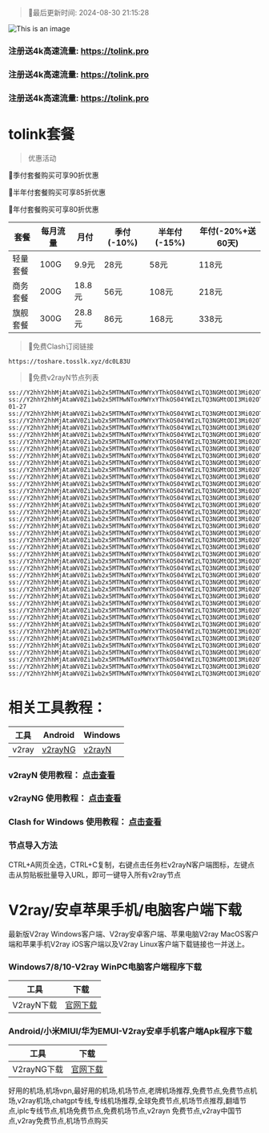 >🚀最后更新时间: 2024-08-30 21:15:28

![This is an image](https://raw.githubusercontent.com/tolinkshare2/tolinkshare2.github.io/main/1893358159.jpg)

### 注册送4k高速流量: https://tolink.pro
### 注册送4k高速流量: https://tolink.pro
### 注册送4k高速流量: https://tolink.pro

# tolink套餐
>优惠活动

🚀季付套餐购买可享90折优惠

🚀半年付套餐购买可享85折优惠

🚀年付套餐购买可享80折优惠

| 套餐 | 每月流量 | 月付 | 季付(-10%) | 半年付(-15%) | 年付(-20%+送60天) |
| ------------- | ------------- | ------------- | ------------- | ------------- | ------------- |
| 轻量套餐 | 100G | 9.9元 | 28元 | 58元 |  118元 |
| 商务套餐 | 200G | 18.8元 | 56元 | 108元 |  218元 |
| 旗舰套餐 | 300G | 28.8元 | 86元 | 168元 |  338元 |
      

>🚀免费Clash订阅链接

```
https://toshare.tosslk.xyz/dc0L83U
```


>🚀免费v2rayN节点列表

```
ss://Y2hhY2hhMjAtaWV0Zi1wb2x5MTMwNToxMWYxYThkOS04YWIzLTQ3NGMtODI3Mi02OTk1ZmYyMzE4ZGM@free.6vczxw.xyz:41141#%E5%89%A9%E4%BD%99%E6%B5%81%E9%87%8F%EF%BC%9A10%20GB
ss://Y2hhY2hhMjAtaWV0Zi1wb2x5MTMwNToxMWYxYThkOS04YWIzLTQ3NGMtODI3Mi02OTk1ZmYyMzE4ZGM@free.6vczxw.xyz:41141#%E5%A5%97%E9%A4%90%E5%88%B0%E6%9C%9F%EF%BC%9A2034-01-27
ss://Y2hhY2hhMjAtaWV0Zi1wb2x5MTMwNToxMWYxYThkOS04YWIzLTQ3NGMtODI3Mi02OTk1ZmYyMzE4ZGM@free.6vczxw.xyz:41141#%E2%98%85%E6%97%A0%E6%B3%95%E4%BD%BF%E7%94%A8%E8%AF%B7%E6%9D%A5%E5%AE%98%E7%BD%91%E6%9B%B4%E6%96%B0%E8%AE%A2%E9%98%85
ss://Y2hhY2hhMjAtaWV0Zi1wb2x5MTMwNToxMWYxYThkOS04YWIzLTQ3NGMtODI3Mi02OTk1ZmYyMzE4ZGM@free.6vczxw.xyz:41141#%E2%98%85%E4%BD%BF%E7%94%A8%E5%89%8D%E9%9C%80%E8%A6%81%E5%8D%B8%E8%BD%BD%E5%8F%8D%E8%AF%88APP
ss://Y2hhY2hhMjAtaWV0Zi1wb2x5MTMwNToxMWYxYThkOS04YWIzLTQ3NGMtODI3Mi02OTk1ZmYyMzE4ZGM@free.6vczxw.xyz:41141#%E2%98%85%E6%B0%B8%E4%B9%85%E5%9F%9F%E5%90%8D%E5%8F%91%E5%B8%83%E9%A1%B5%20a.topubr.xyz
ss://Y2hhY2hhMjAtaWV0Zi1wb2x5MTMwNToxMWYxYThkOS04YWIzLTQ3NGMtODI3Mi02OTk1ZmYyMzE4ZGM@free.6vczxw.xyz:41141#%E2%98%85%E6%9C%80%E6%96%B0%E5%AE%98%E7%BD%91%E5%9C%B0%E5%9D%80%3A%20a.tolinkss.pro
ss://Y2hhY2hhMjAtaWV0Zi1wb2x5MTMwNToxMWYxYThkOS04YWIzLTQ3NGMtODI3Mi02OTk1ZmYyMzE4ZGM@free.6vczxw.xyz:41141#%F0%9F%87%AD%F0%9F%87%B0%E9%A6%99%E6%B8%AF01%20%7C%201x%20HK
ss://Y2hhY2hhMjAtaWV0Zi1wb2x5MTMwNToxMWYxYThkOS04YWIzLTQ3NGMtODI3Mi02OTk1ZmYyMzE4ZGM@free.6vczxw.xyz:41143#%F0%9F%87%AD%F0%9F%87%B0%E9%A6%99%E6%B8%AF02%20%7C%201x%20HK
ss://Y2hhY2hhMjAtaWV0Zi1wb2x5MTMwNToxMWYxYThkOS04YWIzLTQ3NGMtODI3Mi02OTk1ZmYyMzE4ZGM@free.6vczxw.xyz:41145#%F0%9F%87%AD%F0%9F%87%B0%E9%A6%99%E6%B8%AF03%20%7C%20%E5%AE%B6%E5%AE%BD%20%7C%201x%20HK
ss://Y2hhY2hhMjAtaWV0Zi1wb2x5MTMwNToxMWYxYThkOS04YWIzLTQ3NGMtODI3Mi02OTk1ZmYyMzE4ZGM@free.6vczxw.xyz:41241#%F0%9F%87%B9%F0%9F%87%BC%E5%8F%B0%E6%B9%BE01%20%7C%201x%20TW
ss://Y2hhY2hhMjAtaWV0Zi1wb2x5MTMwNToxMWYxYThkOS04YWIzLTQ3NGMtODI3Mi02OTk1ZmYyMzE4ZGM@free.6vczxw.xyz:41243#%F0%9F%87%B9%F0%9F%87%BC%E5%8F%B0%E6%B9%BE02%20%7C%201x%20TW
ss://Y2hhY2hhMjAtaWV0Zi1wb2x5MTMwNToxMWYxYThkOS04YWIzLTQ3NGMtODI3Mi02OTk1ZmYyMzE4ZGM@free.6vczxw.xyz:41245#%F0%9F%87%B9%F0%9F%87%BC%E5%8F%B0%E6%B9%BE03%20%7C%201x%20TW
ss://Y2hhY2hhMjAtaWV0Zi1wb2x5MTMwNToxMWYxYThkOS04YWIzLTQ3NGMtODI3Mi02OTk1ZmYyMzE4ZGM@free.6vczxw.xyz:41111#%F0%9F%87%AF%F0%9F%87%B5%E6%97%A5%E6%9C%AC01%20%7C%201x%20JP
ss://Y2hhY2hhMjAtaWV0Zi1wb2x5MTMwNToxMWYxYThkOS04YWIzLTQ3NGMtODI3Mi02OTk1ZmYyMzE4ZGM@free.6vczxw.xyz:41113#%F0%9F%87%AF%F0%9F%87%B5%E6%97%A5%E6%9C%AC02%20%7C%201x%20JP
ss://Y2hhY2hhMjAtaWV0Zi1wb2x5MTMwNToxMWYxYThkOS04YWIzLTQ3NGMtODI3Mi02OTk1ZmYyMzE4ZGM@free.6vczxw.xyz:41115#%F0%9F%87%AF%F0%9F%87%B5%E6%97%A5%E6%9C%AC03%20%7C%201x%20JP
ss://Y2hhY2hhMjAtaWV0Zi1wb2x5MTMwNToxMWYxYThkOS04YWIzLTQ3NGMtODI3Mi02OTk1ZmYyMzE4ZGM@free.6vczxw.xyz:41171#%F0%9F%87%B8%F0%9F%87%AC%E6%96%B0%E5%8A%A0%E5%9D%A101%20%7C%201x%20SG
ss://Y2hhY2hhMjAtaWV0Zi1wb2x5MTMwNToxMWYxYThkOS04YWIzLTQ3NGMtODI3Mi02OTk1ZmYyMzE4ZGM@free.6vczxw.xyz:41173#%F0%9F%87%B8%F0%9F%87%AC%E6%96%B0%E5%8A%A0%E5%9D%A102%20%7C%201x%20SG
ss://Y2hhY2hhMjAtaWV0Zi1wb2x5MTMwNToxMWYxYThkOS04YWIzLTQ3NGMtODI3Mi02OTk1ZmYyMzE4ZGM@free.6vczxw.xyz:41311#%F0%9F%87%B0%F0%9F%87%B7%E9%9F%A9%E5%9B%BD01%20%7C%201x%20KR
ss://Y2hhY2hhMjAtaWV0Zi1wb2x5MTMwNToxMWYxYThkOS04YWIzLTQ3NGMtODI3Mi02OTk1ZmYyMzE4ZGM@free.6vczxw.xyz:41313#%F0%9F%87%B0%F0%9F%87%B7%E9%9F%A9%E5%9B%BD02%20%7C%201x%20KR
ss://Y2hhY2hhMjAtaWV0Zi1wb2x5MTMwNToxMWYxYThkOS04YWIzLTQ3NGMtODI3Mi02OTk1ZmYyMzE4ZGM@free.6vczxw.xyz:41315#%F0%9F%87%B0%F0%9F%87%B7%E9%9F%A9%E5%9B%BD03%20%7C%201x%20KR
ss://Y2hhY2hhMjAtaWV0Zi1wb2x5MTMwNToxMWYxYThkOS04YWIzLTQ3NGMtODI3Mi02OTk1ZmYyMzE4ZGM@free.6vczxw.xyz:41341#%F0%9F%87%B5%F0%9F%87%AD%E8%8F%B2%E5%BE%8B%E5%AE%BE01%20%7C%201x%20PH
ss://Y2hhY2hhMjAtaWV0Zi1wb2x5MTMwNToxMWYxYThkOS04YWIzLTQ3NGMtODI3Mi02OTk1ZmYyMzE4ZGM@free.6vczxw.xyz:41211#%F0%9F%87%BA%F0%9F%87%B8%E7%BE%8E%E5%9B%BD01%20%7C%201x%20US%20Los%20Angeles
ss://Y2hhY2hhMjAtaWV0Zi1wb2x5MTMwNToxMWYxYThkOS04YWIzLTQ3NGMtODI3Mi02OTk1ZmYyMzE4ZGM@free.6vczxw.xyz:41213#%F0%9F%87%BA%F0%9F%87%B8%E7%BE%8E%E5%9B%BD02%20%7C%20%E5%AE%B6%E5%AE%BD%20%7C%201x%20US%20Los%20Angeles
ss://Y2hhY2hhMjAtaWV0Zi1wb2x5MTMwNToxMWYxYThkOS04YWIzLTQ3NGMtODI3Mi02OTk1ZmYyMzE4ZGM@free.6vczxw.xyz:41215#%F0%9F%87%BA%F0%9F%87%B8%E7%BE%8E%E5%9B%BD03%20%7C%201x%20US%20Washington
ss://Y2hhY2hhMjAtaWV0Zi1wb2x5MTMwNToxMWYxYThkOS04YWIzLTQ3NGMtODI3Mi02OTk1ZmYyMzE4ZGM@free.6vczxw.xyz:41217#%F0%9F%87%BA%F0%9F%87%B8%E7%BE%8E%E5%9B%BD04%20%7C%201x%20US%20Honolulu
ss://Y2hhY2hhMjAtaWV0Zi1wb2x5MTMwNToxMWYxYThkOS04YWIzLTQ3NGMtODI3Mi02OTk1ZmYyMzE4ZGM@free.6vczxw.xyz:41219#%F0%9F%87%BA%F0%9F%87%B8%E7%BE%8E%E5%9B%BD05%20%7C%201x%20US%20New%20Jersey
ss://Y2hhY2hhMjAtaWV0Zi1wb2x5MTMwNToxMWYxYThkOS04YWIzLTQ3NGMtODI3Mi02OTk1ZmYyMzE4ZGM@free.6vczxw.xyz:41221#%F0%9F%87%BA%F0%9F%87%B8%E7%BE%8E%E5%9B%BD06%20%7C%201x%20US%20ChatGPT%E4%B8%93%E7%94%A8
ss://Y2hhY2hhMjAtaWV0Zi1wb2x5MTMwNToxMWYxYThkOS04YWIzLTQ3NGMtODI3Mi02OTk1ZmYyMzE4ZGM@free.6vczxw.xyz:41271#%F0%9F%87%AC%F0%9F%87%A7%E8%8B%B1%E5%9B%BD01%20%7C%20%E5%AE%B6%E5%AE%BD%20%7C%201x%20UK
ss://Y2hhY2hhMjAtaWV0Zi1wb2x5MTMwNToxMWYxYThkOS04YWIzLTQ3NGMtODI3Mi02OTk1ZmYyMzE4ZGM@free.6vczxw.xyz:41741#%F0%9F%87%AA%F0%9F%87%B8%E8%A5%BF%E7%8F%AD%E7%89%9901%20%7C%201x%20ES
ss://Y2hhY2hhMjAtaWV0Zi1wb2x5MTMwNToxMWYxYThkOS04YWIzLTQ3NGMtODI3Mi02OTk1ZmYyMzE4ZGM@free.6vczxw.xyz:41721#%F0%9F%87%B2%F0%9F%87%BE%E9%A9%AC%E6%9D%A5%E8%A5%BF%E4%BA%9A01%20%7C%201x%20MY
ss://Y2hhY2hhMjAtaWV0Zi1wb2x5MTMwNToxMWYxYThkOS04YWIzLTQ3NGMtODI3Mi02OTk1ZmYyMzE4ZGM@free.6vczxw.xyz:41731#%F0%9F%87%B9%F0%9F%87%AD%E6%B3%B0%E5%9B%BD01%20%7C%201x%20IN
ss://Y2hhY2hhMjAtaWV0Zi1wb2x5MTMwNToxMWYxYThkOS04YWIzLTQ3NGMtODI3Mi02OTk1ZmYyMzE4ZGM@free.6vczxw.xyz:41371#%F0%9F%87%AE%F0%9F%87%B3%E5%8D%B0%E5%BA%A601%20%7C%201x%20IN
ss://Y2hhY2hhMjAtaWV0Zi1wb2x5MTMwNToxMWYxYThkOS04YWIzLTQ3NGMtODI3Mi02OTk1ZmYyMzE4ZGM@free.6vczxw.xyz:41411#%F0%9F%87%A6%F0%9F%87%BA%E6%BE%B3%E5%A4%A7%E5%88%A9%E4%BA%9A01%20%7C%201x%20AU
ss://Y2hhY2hhMjAtaWV0Zi1wb2x5MTMwNToxMWYxYThkOS04YWIzLTQ3NGMtODI3Mi02OTk1ZmYyMzE4ZGM@free.6vczxw.xyz:41441#%F0%9F%87%A8%F0%9F%87%A6%E5%8A%A0%E6%8B%BF%E5%A4%A701%20%7C%201x%20CA
ss://Y2hhY2hhMjAtaWV0Zi1wb2x5MTMwNToxMWYxYThkOS04YWIzLTQ3NGMtODI3Mi02OTk1ZmYyMzE4ZGM@free.6vczxw.xyz:41471#%F0%9F%87%A9%F0%9F%87%AA%E5%BE%B7%E5%9B%BD01%20%7C%201x%20DE
ss://Y2hhY2hhMjAtaWV0Zi1wb2x5MTMwNToxMWYxYThkOS04YWIzLTQ3NGMtODI3Mi02OTk1ZmYyMzE4ZGM@free.6vczxw.xyz:41511#%F0%9F%87%B7%F0%9F%87%BA%E4%BF%84%E7%BD%97%E6%96%AF01%20%7C%201x%20RU
ss://Y2hhY2hhMjAtaWV0Zi1wb2x5MTMwNToxMWYxYThkOS04YWIzLTQ3NGMtODI3Mi02OTk1ZmYyMzE4ZGM@free.6vczxw.xyz:41571#%F0%9F%87%B9%F0%9F%87%B7%E5%9C%9F%E8%80%B3%E5%85%B601%20%7C%201x%20TR
ss://Y2hhY2hhMjAtaWV0Zi1wb2x5MTMwNToxMWYxYThkOS04YWIzLTQ3NGMtODI3Mi02OTk1ZmYyMzE4ZGM@free.6vczxw.xyz:41611#%F0%9F%87%BA%F0%9F%87%A6%E4%B9%8C%E5%85%8B%E5%85%B001%20%7C%201x%20UA
ss://Y2hhY2hhMjAtaWV0Zi1wb2x5MTMwNToxMWYxYThkOS04YWIzLTQ3NGMtODI3Mi02OTk1ZmYyMzE4ZGM@free.6vczxw.xyz:41641#%F0%9F%87%BB%F0%9F%87%B3%E8%B6%8A%E5%8D%9701%20%7C%201x%20VN
ss://Y2hhY2hhMjAtaWV0Zi1wb2x5MTMwNToxMWYxYThkOS04YWIzLTQ3NGMtODI3Mi02OTk1ZmYyMzE4ZGM@free.6vczxw.xyz:41671#%F0%9F%87%A7%F0%9F%87%B7%E5%B7%B4%E8%A5%BF01%20%7C%201x%20BR
```

# 相关工具教程：

| 工具 | Android | Windows |
| ------------- | ------------- | ------------- |
| v2ray | [v2rayNG](https://github.com/2dust/v2rayNG/releases/download/1.8.14/v2rayNG_1.8.14.apk) | [v2rayN](https://github.com/2dust/v2rayN/releases/download/6.33/v2rayN-With-Core.zip) |

### v2rayN 使用教程： [点击查看](https://tuijianvpn.com/1467)
### v2rayNG 使用教程： [点击查看](https://tuijianvpn.com/1579)
### Clash for Windows 使用教程： [点击查看](https://tuijianvpn.com/1624)

### 节点导入方法
CTRL+A网页全选，CTRL+C复制，右键点击任务栏v2rayN客户端图标，左键点击从剪贴板批量导入URL，即可一键导入所有v2ray节点



# V2ray/安卓苹果手机/电脑客户端下载
最新版V2ray Windows客户端、V2ray安卓客户端、苹果电脑V2ray MacOS客户端和苹果手机V2ray iOS客户端以及V2ray Linux客户端下载链接也一并送上。

### Windows7/8/10-V2ray WinPC电脑客户端程序下载

| 工具 | 下载 |
| ------------- | ------------- |
| V2rayN下载 | [官网下载](https://github.com/2dust/v2rayN/releases) | 

### Android/小米MIUI/华为EMUI-V2ray安卓手机客户端Apk程序下载

| 工具 | 下载 |
| ------------- | ------------- |
| V2rayNG下载 | [官网下载](https://github.com/2dust/v2rayNG/releases) | 



好用的机场,机场vpn,最好用的机场,机场节点,老牌机场推荐,免费节点,免费节点机场,v2ray机场,chatgpt专线,专线机场推荐,全球免费节点,机场节点推荐,翻墙节点,iplc专线节点,机场免费节点,免费机场节点,v2rayn 免费节点,v2ray中国节点,v2ray免费节点,机场节点购买
